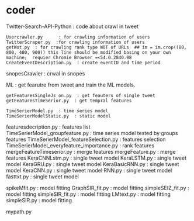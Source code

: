 # coder
Twitter-Search-API-Python	: code about crawl in tweet

    Usercrawler.py      : for crawling information of users
    TwitterScraper.py  :for crawling information of users
    getWot.py  : for crawling rank type WOT of URLs  ## im = im.crop((80, 800, 480, 900)) this line should be modified basing on your own machine;  requier Chromie Browser =<54.0.2840.98
    CreateEventDescription.py  : create eventID and time period 



snopesCrawler	: crwal in snopes


ML : get fearutre from tweet and train the ML models.

    getFeaturesSingleJs on.py  : get feauters of single tweet
    getFeaturesTimeSerior.py  : get tempral features

    TimeSerierModel.py  : time series model
    TimeSerierModelStatic.py  : static model
featuresdecription.py   : features list  
TimeSerierModel_groupfeature.py    : time series model tested by groups features
TimeSerierModel_featureSelection.py   :  features selection
TimeSerierModel_everyfeature_importance.py  :  rank features
mergeFeatureTimeserior.py : merge features 
mergeFeature.py : merge features 
KeraCNNLstm.py : single tweet model
KeraLSTM.py : single tweet model
KeraGRU.py : single tweet model
KeraBasicRNN.py : single tweet model
KeraCNN.py : single tweet model
RNN.py : single tweet model
fasttxt.py : single tweet model

spikeMfit.py : model fitting
GraphSIR_fit.py : model fitting
simpleSEIZ_fit.py : model fitting
simpleSIR_fit.py : model fitting
LMtext.py : model fitting
simpleSIR.py : model fitting

mypath.py
